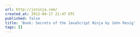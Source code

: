 ```yaml
---
url: http://jsninja.com/
created_at: 2012-04-17 21:47 UTC
published: false
title: 'Book: Secrets of the JavaScript Ninja by John Resig'
tags: []
---
```



